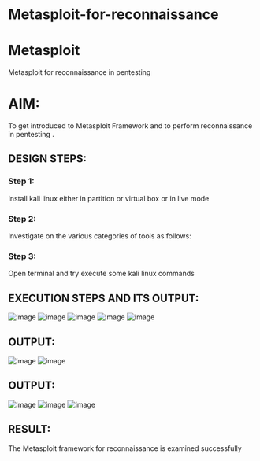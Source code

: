 # Metasploit-for-reconnaissance
# Metasploit
Metasploit for reconnaissance in pentesting

# AIM:

To get introduced to Metasploit Framework and to  perform reconnaissance  in pentesting .

## DESIGN STEPS:

### Step 1:

Install kali linux either in partition or virtual box or in live mode

### Step 2:

Investigate on the various categories of tools as follows:

### Step 3:

Open terminal and try execute some kali linux commands

## EXECUTION STEPS AND ITS OUTPUT:
![image](https://github.com/user-attachments/assets/189e2858-3b48-4f62-9fc6-f652adeb8c7a)
![image](https://github.com/user-attachments/assets/60a853b3-6897-488a-9fb0-85112cda352d)
![image](https://github.com/user-attachments/assets/cc29b66d-beab-47a3-8586-d13beb11b686)
![image](https://github.com/user-attachments/assets/d7fc72f8-8ede-4407-960e-11ffa4b264bd)
![image](https://github.com/user-attachments/assets/52f14977-d3b6-4cc4-8323-7003b232c14c)


## OUTPUT:
![image](https://github.com/user-attachments/assets/4d5d4593-1410-4a54-bcef-bf21b0e4ac5f)
![image](https://github.com/user-attachments/assets/6f0c6289-0133-4a5f-8cb3-20f76d95a819)

## OUTPUT:

![image](https://github.com/user-attachments/assets/5b15cbd5-91a3-45eb-ad50-ceb69b4e72c8)
![image](https://github.com/user-attachments/assets/eed48ec3-f3e2-406c-aa74-f30b362ae053)
![image](https://github.com/user-attachments/assets/8f17a7e4-c399-4cd2-9e0c-e0a936f7a5dd)

## RESULT:
The Metasploit framework for reconnaissance is  examined successfully

